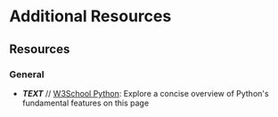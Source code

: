 ﻿# Additional Resources

## Resources

### General
- **_TEXT_** // [W3School Python](https://www.w3schools.com/python/default.asp): Explore a concise overview of Python's fundamental
  features on this page